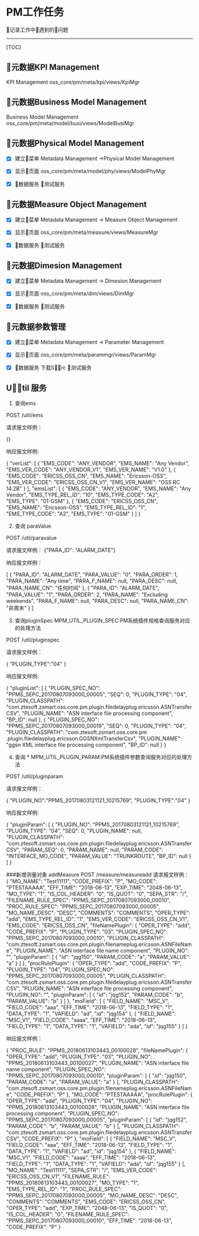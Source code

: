 # PM工作任务

记录工作中遇到的问题

-------------------
[TOC]

## 元数据KPI Management
KPI Management oss_core/pm/meta/kpi/views/KpiMgr

## 元数据Business Model Management
Business Model Management	oss_core/pm/meta/model/busi/views/ModelBusiMgr



## 元数据Physical Model Management
- [X] 建立菜单
Metadata Management ->Physical Model Management
- [X] 显示页面
oss_core/pm/meta/model/phy/views/ModelPhyMgr
- [X] 数据服务
    测试服务


## 元数据Measure Object Management
- [x] 建立菜单
Metadata Management -> Measure Object Management
- [x] 显示页面
oss_core/pm/meta/measure/views/MeasureMgr
- [x] 数据服务
    测试服务


## 元数据Dimesion Management
- [x] 建立菜单
Metadata Management -> Dimesion Management
- [x] 显示页面
oss_core/pm/meta/dim/views/DimMgr
- [x] 数据服务
    测试服务


## 元数据参数管理
- [x] 建立菜单
Metadata Management -> Parameter Management
- [x] 显示页面
oss_core/pm/meta/parammgr/views/ParamMgr
- [x] 数据服务
下载Src
测试服务


## Util 服务
1. 查询ems

POST /util/ems

请求报文样例：

{}

响应报文样例:

{
  "verList": [
    {
      "EMS_CODE": "ANY_VENDOR",
      "EMS_NAME": "Any Vendor",
      "EMS_VER_CODE": "ANY_VENDOR_V1",
      "EMS_VER_NAME": "V1.0"
    },
    {
      "EMS_CODE": "ERICSS_OSS_CN",
      "EMS_NAME": "Ericsson-OSS",
      "EMS_VER_CODE": "ERICSS_OSS_CN_V1",
      "EMS_VER_NAME": "OSS RC 14.2B"
    }
  ],
  "emsList": [
    {
      "EMS_CODE": "ANY_VENDOR",
      "EMS_NAME": "Any Vendor",
      "EMS_TYPE_REL_ID": "10",
      "EMS_TYPE_CODE": "A2",
      "EMS_TYPE": "01-GSM"
    },
    {
      "EMS_CODE": "ERICSS_OSS_CN",
      "EMS_NAME": "Ericsson-OSS",
      "EMS_TYPE_REL_ID": "1",
      "EMS_TYPE_CODE": "A2",
      "EMS_TYPE": "01-GSM"
    }
  ]
}

2. 查询 paraValue

POST /util/paravalue

请求报文样例：
{"PARA_ID": "ALARM_DATE"}

响应报文样例：

[
  {
    "PARA_ID": "ALARM_DATE",
    "PARA_VALUE": "0",
    "PARA_ORDER": 1,
    "PARA_NAME": "Any time",
    "PARA_F_NAME": null,
    "PARA_DESC": null,
    "PARA_NAME_CN": "任何时间"
  },
  {
    "PARA_ID": "ALARM_DATE",
    "PARA_VALUE": "1",
    "PARA_ORDER": 2,
    "PARA_NAME": "Excluding weekends",
    "PARA_F_NAME": null,
    "PARA_DESC": null,
    "PARA_NAME_CN": "非周末"
  }
]

3. 查询pluginSpec MPM_UTIL_PLUGIN_SPEC:PM系统插件规格查询服务对应的处理方法

POST /util/pluginspec

请求报文样例：

{
"PLUGIN_TYPE":"04"
}

响应报文样例:

{
  "pluginList": [
    {
      "PLUGIN_SPEC_NO": "PPMS_SEPC_20170807093000_00005",
      "SEQ": 0,
      "PLUGIN_TYPE": "04",
      "PLUGIN_CLASSPATH": "com.ztesoft.zsmart.oss.core.pm.plugin.filedelayplug.ericsson.ASNTransferCSV",
      "PLUGIN_NAME": "ASN interface file processing component",
      "BP_ID": null
    },
    {
      "PLUGIN_SPEC_NO": "PPMS_SEPC_20170807093000_00019",
      "SEQ": 0,
      "PLUGIN_TYPE": "04",
      "PLUGIN_CLASSPATH": "com.ztesoft.zsmart.oss.core.pm .plugin.filedelayplug.ericsson.GGSNXmlTransferCsv",
      "PLUGIN_NAME": "ggsn XML interface file processing component",
      "BP_ID": null
    }
}


4. 查询       * MPM_UTIL_PLUGIN_PARAM:PM系统插件参数查询服务对应的处理方法

POST /util/pluginparam


请求报文样例：

{
"PLUGIN_NO":"PPMS_20170803121121_10215769",
"PLUGIN_TYPE":"04"
}

响应报文样例:

{
  "pluginParam": [
    {
      "PLUGIN_NO": "PPMS_20170803121121_10215769",
      "PLUGIN_TYPE": "04",
      "SEQ": 0,
      "PLUGIN_NAME": null,
      "PLUGIN_CLASSPATH": "com.ztesoft.zsmart.oss.core.pm.plugin.filedelayplug.ericsson.ASNTransferCSV",
      "PARAM_SEQ": 0,
      "PARAM_NAME": null,
      "PARAM_CODE": "INTERFACE_MO_CODE",
      "PARAM_VALUE": "TRUNKROUTE",
      "BP_ID": null
    }
  ]
}



###新增测量对象
addMeasure
POST /measure/measureadd
请求报文样例：
{
    "MO_NAME": "Test11111",
    "CODE_PREFIX": "P",
    "MO_CODE": "PTESTAAAAA",
    "EFF_TIME": "2018-06-13",
    "EXP_TIME": "2048-06-13",
    "MO_TYPE": "1",
    "IS_COL_HEADER": "0",
    "IS_QUOT": "0",
    "SEPA_STR": "/",
    "FILENAME_RULE_SPEC": "PPMS_SEPC_20170807093000_00010",
    "PROC_RULE_SPEC": "PPMS_SEPC_20170807093000_00005",
    "MO_NAME_DESC": "DESC",
    "COMMENTS": "COMMENTS",
    "OPER_TYPE": "add",
    "EMS_TYPE_REL_ID": "1",
    "EMS_VER_CODE": "ERICSS_OSS_CN_V1",
    "EMS_CODE": "ERICSS_OSS_CN",
    "fileNamePlugin": {
        "OPER_TYPE": "add",
        "CODE_PREFIX": "P",
        "PLUGIN_TYPE": "03",
        "PLUGIN_SPEC_NO": "PPMS_SEPC_20170807093000_00010",
        "PLUGIN_CLASSPATH": "com.ztesoft.zsmart.oss.core.pm.plugin.filenameplug.ericsson.ASNFileName",
        "PLUGIN_NAME": "ASN interface file name component",
        "PLUGIN_NO": "",
        "pluginParam": [
            {
                "_id_": "jqg150",
                "PARAM_CODE": "a",
                "PARAM_VALUE": "a"
            }
        ]
    },
    "procRulePlugin": {
        "OPER_TYPE": "add",
        "CODE_PREFIX": "P",
        "PLUGIN_TYPE": "04",
        "PLUGIN_SPEC_NO": "PPMS_SEPC_20170807093000_00005",
        "PLUGIN_CLASSPATH": "com.ztesoft.zsmart.oss.core.pm.plugin.filedelayplug.ericsson.ASNTransferCSV",
        "PLUGIN_NAME": "ASN interface file processing component",
        "PLUGIN_NO": "",
        "pluginParam": [
            {
                "_id_": "jqg152",
                "PARAM_CODE": "b",
                "PARAM_VALUE": "b"
            }
        ]
    },
    "moField": [
        {
            "FIELD_NAME": "MSC_V",
            "FIELD_CODE": "aaa",
            "EFF_TIME": "2018-06-13",
            "FIELD_TYPE": "1",
            "DATA_TYPE": "1",
            "VAFIELD": "ad",
            "_id_": "jqg154"
        },
        {
            "FIELD_NAME": "MSC_V1",
            "FIELD_CODE": "aaaa",
            "EFF_TIME": "2018-06-13",
            "FIELD_TYPE": "1",
            "DATA_TYPE": "1",
            "VAFIELD": "ada",
            "_id_": "jqg155"
        }
    ]
}

响应报文样例：

{
  "PROC_RULE": "PPMS_20180613103443_00100028",
  "fileNamePlugin": {
    "OPER_TYPE": "add",
    "PLUGIN_TYPE": "03",
    "PLUGIN_NO": "PPMS_20180613103443_00100027",
    "PLUGIN_NAME": "ASN interface file name component",
    "PLUGIN_SPEC_NO": "PPMS_SEPC_20170807093000_00010",
    "pluginParam": [
      {
        "_id_": "jqg150",
        "PARAM_CODE": "a",
        "PARAM_VALUE": "a"
      }
    ],
    "PLUGIN_CLASSPATH": "com.ztesoft.zsmart.oss.core.pm.plugin.filenameplug.ericsson.ASNFileName",
    "CODE_PREFIX": "P"
  },
  "MO_CODE": "PTESTAAAAA",
  "procRulePlugin": {
    "OPER_TYPE": "add",
    "PLUGIN_TYPE": "04",
    "PLUGIN_NO": "PPMS_20180613103443_00100028",
    "PLUGIN_NAME": "ASN interface file processing component",
    "PLUGIN_SPEC_NO": "PPMS_SEPC_20170807093000_00005",
    "pluginParam": [
      {
        "_id_": "jqg152",
        "PARAM_CODE": "b",
        "PARAM_VALUE": "b"
      }
    ],
    "PLUGIN_CLASSPATH": "com.ztesoft.zsmart.oss.core.pm.plugin.filedelayplug.ericsson.ASNTransferCSV",
    "CODE_PREFIX": "P"
  },
  "moField": [
    {
      "FIELD_NAME": "MSC_V",
      "FIELD_CODE": "aaa",
      "EFF_TIME": "2018-06-13",
      "FIELD_TYPE": "1",
      "DATA_TYPE": "1",
      "VAFIELD": "ad",
      "_id_": "jqg154"
    },
    {
      "FIELD_NAME": "MSC_V1",
      "FIELD_CODE": "aaaa",
      "EFF_TIME": "2018-06-13",
      "FIELD_TYPE": "1",
      "DATA_TYPE": "1",
      "VAFIELD": "ada",
      "_id_": "jqg155"
    }
  ],
  "MO_NAME": "Test11111",
  "SEPA_STR": "/",
  "EMS_VER_CODE": "ERICSS_OSS_CN_V1",
  "FILENAME_RULE": "PPMS_20180613103443_00100027",
  "MO_TYPE": "1",
  "EMS_TYPE_REL_ID": "1",
  "PROC_RULE_SPEC": "PPMS_SEPC_20170807093000_00005",
  "MO_NAME_DESC": "DESC",
  "COMMENTS": "COMMENTS",
  "EMS_CODE": "ERICSS_OSS_CN",
  "OPER_TYPE": "add",
  "EXP_TIME": "2048-06-13",
  "IS_QUOT": "0",
  "IS_COL_HEADER": "0",
  "FILENAME_RULE_SPEC": "PPMS_SEPC_20170807093000_00010",
  "EFF_TIME": "2018-06-13",
  "CODE_PREFIX": "P"
}
